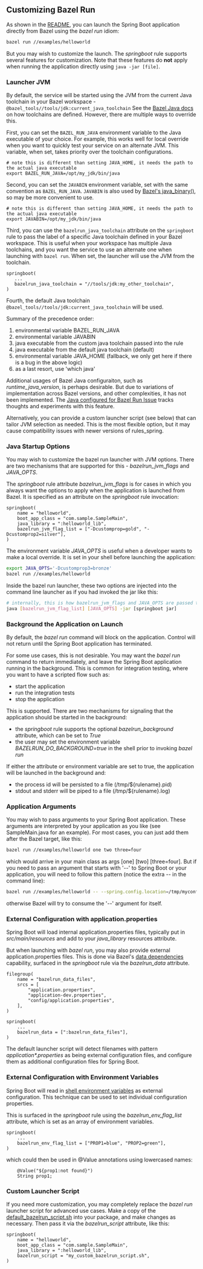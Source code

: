 ## Customizing Bazel Run

As shown in the [README](README.md), you can launch the Spring Boot application directly from Bazel using the *bazel run* idiom:

```bash
bazel run //examples/helloworld
```

But you may wish to customize the launch.
The *springboot* rule supports several features for customization.
Note that these features do **not** apply when running the application directly using ```java -jar [file]```.

### Launcher JVM

By default, the service will be started using the JVM from the current Java toolchain in your
  Bazel workspace - `@bazel_tools//tools/jdk:current_java_toolchain`
See the [Bazel Java docs](https://bazel.build/docs/bazel-and-java) on how toolchains are defined.
However, there are multiple ways to override this.

First, you can set the `BAZEL_RUN_JAVA` environment variable to the Java executable of your choice.
For example, this works well for local override when you want to quickly test your service on an alternate JVM.
This variable, when set, takes priority over the toolchain configurations.

```
# note this is different than setting JAVA_HOME, it needs the path to the actual java executable
export BAZEL_RUN_JAVA=/opt/my_jdk/bin/java
```

Second, you can set the `JAVABIN` environment variable, set with the same convention as `BAZEL_RUN_JAVA`.
`JAVABIN` is also used by [Bazel's java_binary()](https://bazel.build/reference/be/java#java_binary), 
  so may be more convenient to use.

```
# note this is different than setting JAVA_HOME, it needs the path to the actual java executable
export JAVABIN=/opt/my_jdk/bin/java
```

Third, you can use the `bazelrun_java_toolchain` attribute on the `springboot` rule to pass the label 
  of a specific Java toolchain defined in your Bazel workspace.
This is useful when your workspace has multiple Java toolchains, and you want the service to use an
  alternate one when launching with `bazel run`.
When set, the launcher will use the JVM from the toolchain.

```
springboot(
   ...
   bazelrun_java_toolchain = "//tools/jdk:my_other_toolchain",  
)
```

Fourth, the default Java toolchain `@bazel_tools//tools/jdk:current_java_toolchain` will be used.

Summary of the precedence order:
1. environmental variable BAZEL_RUN_JAVA
1. environmental variable JAVABIN 
1. java executable from the custom java toolchain passed into the rule
1. java executable from the default java toolchain (default)
1. environmental variable JAVA_HOME (fallback, we only get here if there is a bug in the above logic)
1. as a last resort, use 'which java'

Additional usages of Bazel Java configuraiton, such as *runtime_java_version*, is perhaps desirable.
But due to variations of implementation across Bazel versions, and other complexities, it has
  not been implemented.
The [Java configured for Bazel Run Issue](https://github.com/salesforce/rules_spring/issues/16) 
  tracks thoughts and experiments with this feature. 

Alternatively, you can provide a custom launcher script (see below) that can tailor JVM selection as needed.
This is the most flexible option, but it may cause compatibility issues with newer versions of rules_spring.


### Java Startup Options

You may wish to customize the bazel run launcher with JVM options.
There are two mechanisms that are supported for this - *bazelrun_jvm_flags* and *JAVA_OPTS*.

The *springboot* rule attribute *bazelrun_jvm_flags* is for cases in which you always want the options to apply when the application is launched from Bazel.
It is specified as an attribute on the *springboot* rule invocation:

```starlark
springboot(
    name = "helloworld",
    boot_app_class = "com.sample.SampleMain",
    java_library = ":helloworld_lib",
    bazelrun_jvm_flag_list = ["-Dcustomprop=gold", "-Dcustomprop2=silver"],
)
```

The environment variable *JAVA_OPTS* is useful when a developer wants to make a local override.
It is set in your shell before launching the application:

```bash
export JAVA_OPTS='-Dcustomprop3=bronze'
bazel run //examples/helloworld
```

Inside the bazel run launcher, these two options are injected into the command line launcher as if you had invoked the jar like this:

```bash
# internally, this is how bazelrun_jvm_flags and JAVA_OPTS are passed to java
java [bazelrun_jvm_flag_list] [JAVA_OPTS] -jar [springboot jar]
```

### Background the Application on Launch

By default, the *bazel run* command will block on the application.
Control will not return until the Spring Boot application has terminated.

For some use cases, this is not desirable.
You may want the *bazel run* command to return immediately, and leave the Spring Boot application running in the background.
This is common for integration testing, where you want to have a scripted flow such as:
- start the application
- run the integration tests
- stop the application

This is supported.
There are two mechanisms for signaling that the application should be started in the background:
- the *springboot* rule supports the optional *bazelrun_background* attribute, which can be set to *True*
- the user may set the environment variable *BAZELRUN_DO_BACKGROUND=true* in the shell prior to invoking *bazel run*

If either the attribute or environment variable are set to true, the application will be launched in the background and:
- the process id will be persisted to a file (/tmp/${rulename}.pid)
- stdout and stderr will be piped to a file (/tmp/${rulename}.log)

### Application Arguments

You may wish to pass arguments to your Spring Boot application.
These arguments are interpreted by your application as you like (see SampleMain.java for an example).
For most cases, you can just add them after the Bazel target, like this:

```bash
bazel run //examples/helloworld one two three=four
```

which would arrive in your main class as args \[one\] \[two\] \[three=four\].
But if you need to pass an argument that starts with '--' to Spring Boot or your application, you will need to follow this pattern
  (notice the extra -- in the command line):

```bash
bazel run //examples/helloworld -- --spring.config.location=/tmp/myconfig/
```

otherwise Bazel will try to consume the '--' argument for itself.

### External Configuration with application.properties

Spring Boot will load internal application.properties files, typically put in *src/main/resources* and
add to your *java_library* resources attribute.

But when launching with *bazel run*, you may also provide external application.properties files.
This is done via Bazel's [data dependencies](https://bazel.build/concepts/dependencies#data-dependencies) capability, surfaced in the *springboot* rule via the *bazelrun_data* attribute.

```
filegroup(
    name = "bazelrun_data_files",
    srcs = [
        "application.properties",
        "application-dev.properties",
        "config/application.properties",
    ],
)

springboot(
    ...
    bazelrun_data = [":bazelrun_data_files"],
)
```
The default launcher script will detect filenames with pattern _application*.properties_ as being 
  external configuration files, and configure them as additional configuration files for Spring Boot.

### External Configuration with Environment Variables

Spring Boot will read in [shell environment variables](https://docs.spring.io/spring-boot/reference/features/external-config.html) 
  as external configuration.
This technique can be used to set individual configuration properties.

This is surfaced in the *springboot* rule using the *bazelrun_env_flag_list* attribute, which is set as an array
  of environment variables.

```
springboot(
    ...
    bazelrun_env_flag_list = ["PROP1=blue", "PROP2=green"],
)
```

which could then be used in @Value annotations using lowercased names:

```
    @Value("${prop1:not found}")
    String prop1;
```

### Custom Launcher Script

If you need more customization, you may completely replace the *bazel run* launcher script for advanced use cases.
Make a copy of the [default_bazelrun_script.sh](default_bazelrun_script.sh) into your package,
  and make changes as necessary.
Then pass it via the *bazelrun_script* attribute, like this:

```starlark
springboot(
    name = "helloworld",
    boot_app_class = "com.sample.SampleMain",
    java_library = ":helloworld_lib",
    bazelrun_script = "my_custom_bazelrun_script.sh",
)
```
